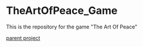 # TheArtOfPeace_Game
This is the repository for the game "The Art Of Peace"

[parent project](https://github.com/hs-furtwangen/TheArtOfPeace)
